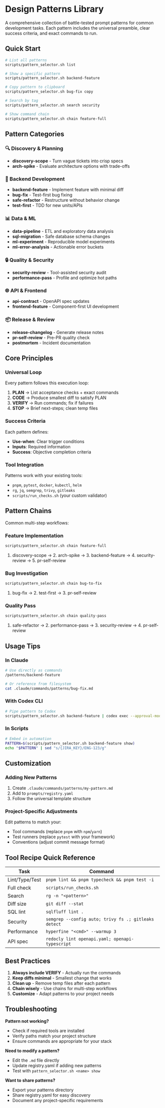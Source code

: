 # Design Patterns Library

A comprehensive collection of battle-tested prompt patterns for common development tasks. Each pattern includes the universal preamble, clear success criteria, and exact commands to run.

## Quick Start

```bash
# List all patterns
scripts/pattern_selector.sh list

# Show a specific pattern
scripts/pattern_selector.sh backend-feature

# Copy pattern to clipboard
scripts/pattern_selector.sh bug-fix copy

# Search by tag
scripts/pattern_selector.sh search security

# Show command chain
scripts/pattern_selector.sh chain feature-full
```

## Pattern Categories

### 🔍 Discovery & Planning
- **discovery-scope** - Turn vague tickets into crisp specs
- **arch-spike** - Evaluate architecture options with trade-offs

### 🔧 Backend Development  
- **backend-feature** - Implement feature with minimal diff
- **bug-fix** - Test-first bug fixing
- **safe-refactor** - Restructure without behavior change
- **test-first** - TDD for new units/APIs

### 📊 Data & ML
- **data-pipeline** - ETL and exploratory data analysis
- **sql-migration** - Safe database schema changes
- **ml-experiment** - Reproducible model experiments
- **ml-error-analysis** - Actionable error buckets

### 🔒 Quality & Security
- **security-review** - Tool-assisted security audit
- **performance-pass** - Profile and optimize hot paths

### 🌐 API & Frontend
- **api-contract** - OpenAPI spec updates
- **frontend-feature** - Component-first UI development

### 📦 Release & Review
- **release-changelog** - Generate release notes
- **pr-self-review** - Pre-PR quality check
- **postmortem** - Incident documentation

## Core Principles

### Universal Loop
Every pattern follows this execution loop:
1. **PLAN** → List acceptance checks + exact commands
2. **CODE** → Produce smallest diff to satisfy PLAN
3. **VERIFY** → Run commands; fix if failures
4. **STOP** → Brief next-steps; clean temp files

### Success Criteria
Each pattern defines:
- **Use-when**: Clear trigger conditions
- **Inputs**: Required information
- **Success**: Objective completion criteria

### Tool Integration
Patterns work with your existing tools:
- `pnpm`, `pytest`, `docker`, `kubectl`, `helm`
- `rg`, `jq`, `semgrep`, `trivy`, `gitleaks`
- `scripts/run_checks.sh` (your custom validator)

## Pattern Chains

Common multi-step workflows:

### Feature Implementation
```bash
scripts/pattern_selector.sh chain feature-full
```
1. discovery-scope → 2. arch-spike → 3. backend-feature → 4. security-review → 5. pr-self-review

### Bug Investigation
```bash
scripts/pattern_selector.sh chain bug-to-fix
```
1. bug-fix → 2. test-first → 3. pr-self-review

### Quality Pass
```bash
scripts/pattern_selector.sh chain quality-pass
```
1. safe-refactor → 2. performance-pass → 3. security-review → 4. pr-self-review

## Usage Tips

### In Claude
```bash
# Use directly as commands
/patterns/backend-feature

# Or reference from filesystem
cat .claude/commands/patterns/bug-fix.md
```

### With Codex CLI
```bash
# Pipe pattern to Codex
scripts/pattern_selector.sh backend-feature | codex exec --approval-mode auto-edit
```

### In Scripts
```bash
# Embed in automation
PATTERN=$(scripts/pattern_selector.sh backend-feature show)
echo "$PATTERN" | sed "s/{JIRA_KEY}/ENG-123/g"
```

## Customization

### Adding New Patterns
1. Create `.claude/commands/patterns/my-pattern.md`
2. Add to `prompts/registry.yaml`
3. Follow the universal template structure

### Project-Specific Adjustments
Edit patterns to match your:
- Tool commands (replace `pnpm` with `npm`/`yarn`)
- Test runners (replace `pytest` with your framework)
- Conventions (adjust commit message format)

## Tool Recipe Quick Reference

| Task | Command |
|------|---------|
| Lint/Type/Test | `pnpm lint && pnpm typecheck && pnpm test -i` |
| Full check | `scripts/run_checks.sh` |
| Search | `rg -n "<pattern>"` |
| Diff size | `git diff --stat` |
| SQL lint | `sqlfluff lint .` |
| Security | `semgrep --config auto; trivy fs .; gitleaks detect` |
| Performance | `hyperfine "<cmd>" --warmup 3` |
| API spec | `redocly lint openapi.yaml; openapi-typescript` |

## Best Practices

1. **Always include VERIFY** - Actually run the commands
2. **Keep diffs minimal** - Smallest change that works
3. **Clean up** - Remove temp files after each pattern
4. **Chain wisely** - Use chains for multi-step workflows
5. **Customize** - Adapt patterns to your project needs

## Troubleshooting

**Pattern not working?**
- Check if required tools are installed
- Verify paths match your project structure
- Ensure commands are appropriate for your stack

**Need to modify a pattern?**
- Edit the `.md` file directly
- Update registry.yaml if adding new patterns
- Test with `pattern_selector.sh <name> show`

**Want to share patterns?**
- Export your patterns directory
- Share registry.yaml for easy discovery
- Document any project-specific requirements
